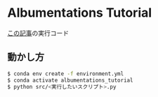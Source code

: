 # Albumentations Tutorial

[この記事](https://takumi-iida.com/posts/2024-06-14-albumentations/)の実行コード

## 動かし方

```bash
$ conda env create -f environment.yml
$ conda activate albumentations_tutorial
$ python src/<実行したいスクリプト>.py
```

